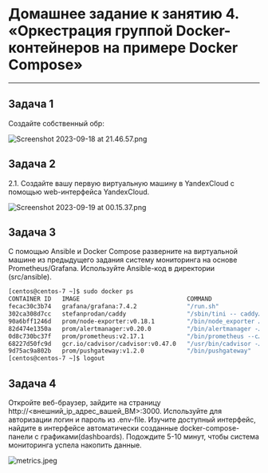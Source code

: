 
# Домашнее задание к занятию 4. «Оркестрация группой Docker-контейнеров на примере Docker Compose»
---

## Задача 1

Создайте собственный обр:

![Screenshot 2023-09-18 at 21.46.57.png](..%2F..%2F..%2F..%2F..%2FDesktop%2FScreenshot%202023-09-18%20at%2021.46.57.png)

## Задача 2

2.1. Создайте вашу первую виртуальную машину в YandexCloud с помощью web-интерфейса YandexCloud.

![Screenshot 2023-09-19 at 00.15.37.png](..%2F..%2F..%2F..%2F..%2FDesktop%2FScreenshot%202023-09-19%20at%2000.15.37.png)


## Задача 3

С помощью Ansible и Docker Compose разверните на виртуальной машине из предыдущего задания систему мониторинга на основе Prometheus/Grafana. Используйте Ansible-код в директории (src/ansible).
```bash
[centos@centos-7 ~]$ sudo docker ps
CONTAINER ID   IMAGE                              COMMAND                  CREATED         STATUS                   PORTS                                                                              NAMES
fecac30c3b74   grafana/grafana:7.4.2              "/run.sh"                3 minutes ago   Up 3 minutes             3000/tcp                                                                           grafana
302ca308d7cc   stefanprodan/caddy                 "/sbin/tini -- caddy…"   3 minutes ago   Up 3 minutes             0.0.0.0:3000->3000/tcp, 0.0.0.0:9090-9091->9090-9091/tcp, 0.0.0.0:9093->9093/tcp   caddy
90a6bff1246d   prom/node-exporter:v0.18.1         "/bin/node_exporter …"   3 minutes ago   Up 3 minutes             9100/tcp                                                                           nodeexporter
82d474e1350a   prom/alertmanager:v0.20.0          "/bin/alertmanager -…"   3 minutes ago   Up 3 minutes             9093/tcp                                                                           alertmanager
0d8c730bc37f   prom/prometheus:v2.17.1            "/bin/prometheus --c…"   3 minutes ago   Up 3 minutes             9090/tcp                                                                           prometheus
68227d50fc9d   gcr.io/cadvisor/cadvisor:v0.47.0   "/usr/bin/cadvisor -…"   3 minutes ago   Up 3 minutes (healthy)   8080/tcp                                                                           cadvisor
9d75ac9a802b   prom/pushgateway:v1.2.0            "/bin/pushgateway"       3 minutes ago   Up 3 minutes             9091/tcp                                                                           pushgateway
[centos@centos-7 ~]$ logout
```

## Задача 4

Откройте веб-браузер, зайдите на страницу http://<внешний_ip_адрес_вашей_ВМ>:3000.
Используйте для авторизации логин и пароль из .env-file.
Изучите доступный интерфейс, найдите в интерфейсе автоматически созданные docker-compose-панели с графиками(dashboards).
Подождите 5-10 минут, чтобы система мониторинга успела накопить данные.

![metrics.jpeg](..%2F..%2F..%2F..%2F..%2FDesktop%2Fmetrics.jpeg)

